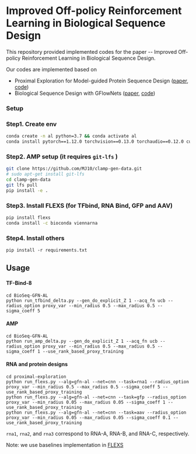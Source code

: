 # Improved Off-policy Reinforcement Learning in  Biological Sequence Design

This repository provided implemented codes for the paper -- Improved Off-policy Reinforcement Learning in  Biological Sequence Design. 
> 

Our codes are implemented based on
- Proximal Exploration for Model-guided Protein Sequence Design ([paper](https://proceedings.mlr.press/v162/ren22a.html), [code](https://github.com/HeliXonProtein/proximal-exploration))
- Biological Sequence Design with GFlowNets ([paper](https://proceedings.mlr.press/v162/jain22a/jain22a.pdf), [code](https://github.com/MJ10/BioSeq-GFN-AL))


###  Setup
### **Step1. Create env**

```bash
conda create -n al python=3.7 && conda activate al
conda install pytorch==1.12.0 torchvision==0.13.0 torchaudio==0.12.0 cudatoolkit=11.6 -c pytorch -c conda-forge
```

### **Step2. AMP setup (it requires `git-lfs` )**

```bash
git clone https://github.com/MJ10/clamp-gen-data.git
# sudo apt-get install git-lfs
cd clamp-gen-data
git lfs pull
pip install -e .
```


### **Step3. Install FLEXS (for TFbind, RNA Bind, GFP and AAV)**

```bash
pip install flexs
conda install -c bioconda viennarna
```


### Step4. Install others
```
pip install -r requirements.txt
```



## Usage

#### TF-Bind-8
```
cd BioSeq-GFN-AL
python run_tfbind_delta.py --gen_do_explicit_Z 1 --acq_fn ucb --radius_option proxy_var --min_radius 0.5 --max_radius 0.5 --sigma_coeff 5
```

#### AMP
```
cd BioSeq-GFN-AL
python run_amp_delta.py --gen_do_explicit_Z 1 --acq_fn ucb --radius_option proxy_var --min_radius 0.5 --max_radius 0.5 --sigma_coeff 1 --use_rank_based_proxy_training
``` 

#### RNA and protein designs
```
cd proximal-exploration
python run_flexs.py --alg=gfn-al --net=cnn --task=rna1 --radius_option proxy_var --min_radius 0.5 --max_radius 0.5 --sigma_coeff 5 --use_rank_based_proxy_training
python run_flexs.py --alg=gfn-al --net=cnn --task=gfp --radius_option proxy_var --min_radius 0.05 --max_radius 0.05 --sigma_coeff 1 --use_rank_based_proxy_training
python run_flexs.py --alg=gfn-al --net=cnn --task=aav --radius_option proxy_var --min_radius 0.05 --max_radius 0.05 --sigma_coeff 0.1 --use_rank_based_proxy_training
```

`rna1`, `rna2`, and `rna3` correspond to RNA-A, RNA-B, and RNA-C, respectively.

Note: we use baselines implementation in [FLEXS](https://github.com/samsinai/FLEXS) 

